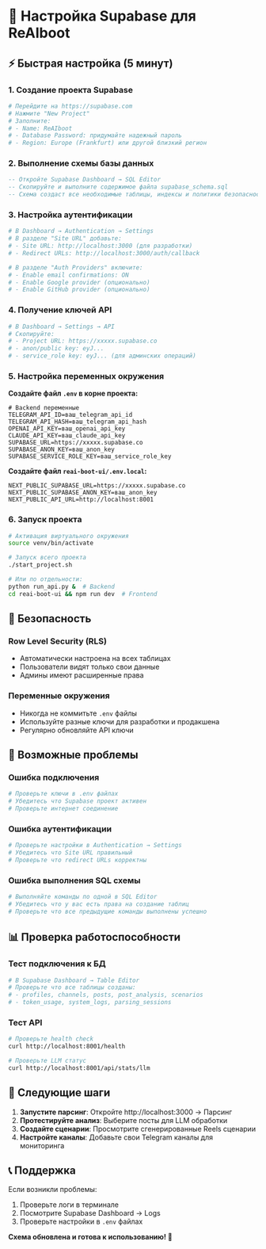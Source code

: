 # 🚀 Настройка Supabase для ReAIboot

## ⚡ Быстрая настройка (5 минут)

### 1. Создание проекта Supabase
```bash
# Перейдите на https://supabase.com
# Нажмите "New Project"
# Заполните:
# - Name: ReAIboot
# - Database Password: придумайте надежный пароль
# - Region: Europe (Frankfurt) или другой близкий регион
```

### 2. Выполнение схемы базы данных
```sql
-- Откройте Supabase Dashboard → SQL Editor
-- Скопируйте и выполните содержимое файла supabase_schema.sql
-- Схема создаст все необходимые таблицы, индексы и политики безопасности
```

### 3. Настройка аутентификации
```bash
# В Dashboard → Authentication → Settings
# В разделе "Site URL" добавьте:
# - Site URL: http://localhost:3000 (для разработки)
# - Redirect URLs: http://localhost:3000/auth/callback

# В разделе "Auth Providers" включите:
# - Enable email confirmations: ON
# - Enable Google provider (опционально)
# - Enable GitHub provider (опционально)
```

### 4. Получение ключей API
```bash
# В Dashboard → Settings → API
# Скопируйте:
# - Project URL: https://xxxxx.supabase.co
# - anon/public key: eyJ...
# - service_role key: eyJ... (для админских операций)
```

### 5. Настройка переменных окружения

**Создайте файл `.env` в корне проекта:**
```env
# Backend переменные
TELEGRAM_API_ID=ваш_telegram_api_id
TELEGRAM_API_HASH=ваш_telegram_api_hash
OPENAI_API_KEY=ваш_openai_api_key
CLAUDE_API_KEY=ваш_claude_api_key
SUPABASE_URL=https://xxxxx.supabase.co
SUPABASE_ANON_KEY=ваш_anon_key
SUPABASE_SERVICE_ROLE_KEY=ваш_service_role_key
```

**Создайте файл `reai-boot-ui/.env.local`:**
```env
NEXT_PUBLIC_SUPABASE_URL=https://xxxxx.supabase.co
NEXT_PUBLIC_SUPABASE_ANON_KEY=ваш_anon_key
NEXT_PUBLIC_API_URL=http://localhost:8001
```

### 6. Запуск проекта
```bash
# Активация виртуального окружения
source venv/bin/activate

# Запуск всего проекта
./start_project.sh

# Или по отдельности:
python run_api.py &  # Backend
cd reai-boot-ui && npm run dev  # Frontend
```

## 🔐 Безопасность

### Row Level Security (RLS)
- Автоматически настроена на всех таблицах
- Пользователи видят только свои данные
- Админы имеют расширенные права

### Переменные окружения
- Никогда не коммитьте `.env` файлы
- Используйте разные ключи для разработки и продакшена
- Регулярно обновляйте API ключи

## 🐛 Возможные проблемы

### Ошибка подключения
```bash
# Проверьте ключи в .env файлах
# Убедитесь что Supabase проект активен
# Проверьте интернет соединение
```

### Ошибка аутентификации
```bash
# Проверьте настройки в Authentication → Settings
# Убедитесь что Site URL правильный
# Проверьте что redirect URLs корректны
```

### Ошибка выполнения SQL схемы
```bash
# Выполняйте команды по одной в SQL Editor
# Убедитесь что у вас есть права на создание таблиц
# Проверьте что все предыдущие команды выполнены успешно
```

## 📊 Проверка работоспособности

### Тест подключения к БД
```bash
# В Supabase Dashboard → Table Editor
# Проверьте что все таблицы созданы:
# - profiles, channels, posts, post_analysis, scenarios
# - token_usage, system_logs, parsing_sessions
```

### Тест API
```bash
# Проверьте health check
curl http://localhost:8001/health

# Проверьте LLM статус
curl http://localhost:8001/api/stats/llm
```

## 🚀 Следующие шаги

1. **Запустите парсинг**: Откройте http://localhost:3000 → Парсинг
2. **Протестируйте анализ**: Выберите посты для LLM обработки
3. **Создайте сценарии**: Просмотрите сгенерированные Reels сценарии
4. **Настройте каналы**: Добавьте свои Telegram каналы для мониторинга

## 📞 Поддержка

Если возникли проблемы:
1. Проверьте логи в терминале
2. Посмотрите Supabase Dashboard → Logs
3. Проверьте настройки в `.env` файлах

**Схема обновлена и готова к использованию! 🎉**
